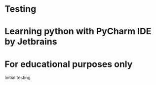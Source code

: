 # Testing
# Learning python with PyCharm IDE by Jetbrains
# For educational purposes only
Initial testing
